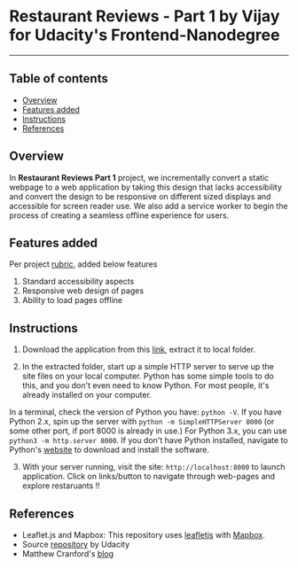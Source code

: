 # Restaurant Reviews - Part 1 by Vijay for Udacity's Frontend-Nanodegree
------------------------------------------------------------------------

## Table of contents

* [Overview](#overview)
* [Features added](#features-added)
* [Instructions](#instructions)
* [References](#references)

## Overview

In **Restaurant Reviews Part 1** project, we incrementally convert a static webpage to a web application by taking this design that lacks accessibility and convert the design to be responsive on different sized displays and accessible for screen reader use. We also add a service worker to begin the process of creating a seamless offline experience for users.

## Features added
Per project [rubric](https://review.udacity.com/#!/rubrics/1090/view), added below features

1. Standard accessibility aspects
2. Responsive web design of pages
3. Ability to load pages offline

## Instructions

1. Download the application from this [link](https://github.com/vjremo/Restaurant-Reviews-Part-1/releases), extract it to local folder. 

2. In the extracted folder, start up a simple HTTP server to serve up the site files on your local computer. Python has some simple tools to do this, and you don't even need to know Python. For most people, it's already installed on your computer. 

In a terminal, check the version of Python you have: `python -V`. If you have Python 2.x, spin up the server with `python -m SimpleHTTPServer 8000` (or some other port, if port 8000 is already in use.) For Python 3.x, you can use `python3 -m http.server 8000`. If you don't have Python installed, navigate to Python's [website](https://www.python.org/) to download and install the software.

3. With your server running, visit the site: `http://localhost:8000` to launch application. Click on links/button to navigate through web-pages and explore restaruants !!

## References

* Leaflet.js and Mapbox:
This repository uses [leafletjs](https://leafletjs.com/) with [Mapbox](https://www.mapbox.com/). 
* Source [repository](https://github.com/udacity/mws-restaurant-stage-1) by Udacity
* Matthew Cranford's [blog](https://matthewcranford.com/restaurant-reviews-app-walkthrough-part-4-service-workers/)
